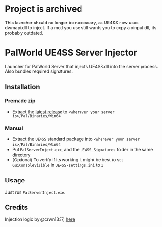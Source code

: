 # Project is archived

This launcher should no longer be necessary, as UE4SS now uses dwmapi.dll to inject.
If a mod you use still wants you to copy a xinput dll, its probably outdated.

# PalWorld UE4SS Server Injector

Launcher for PalWorld Server that injects UE4SS.dll into the server process.
Also bundles required signatures.

## Installation

### Premade zip
- Extract the [latest release](https://github.com/N00byKing/PalWorld-ServerInjector/releases) to `<wherever your server is>/Pal/Binaries/Win64`

### Manual
- Extract the `UE4SS` standard package into `<wherever your server is>/Pal/Binaries/Win64`.
- Put `PalServerInject.exe`, and the `UE4SS_Signatures` folder in the same directory
- (Optional) To verify if its working it might be best to set `GuiConsoleVisible` in `UE4SS-settings.ini` to `1`

## Usage

Just run `PalServerInject.exe`.

## Credits

Injection logic by @crwn1337, [here](https://github.com/crwn1337/wine_injector)

